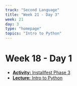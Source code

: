 ```yaml
---
track: "Second Language"
title: "Week 21 - Day 3"
week: 21
day: 3
type: "homepage"
topics: "Intro to Python"
---
```


# Week 18 - Day 1


- [**Activity:** Installfest Phase 3](/second-language/week-21/day-3/lecture-materials/prepare-for-second-language-unit)
- [**Lecture:** Intro to Python](/second-language/week-21/day-3/lecture-materials/intro-to-python/)